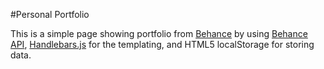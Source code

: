 #Personal Portfolio

This is a simple page showing portfolio from [Behance](http://www.behance.net/) by using [Behance API](https://www.behance.net/dev/), [Handlebars.js](http://handlebarsjs.com/) for the templating, and HTML5 localStorage for storing data.